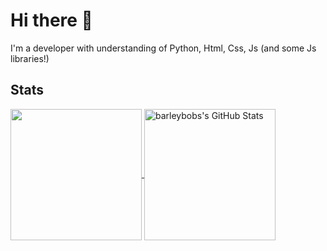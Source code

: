 # Hi there 👋

I'm a developer with understanding of Python, Html, Css, Js (and some Js libraries!)

## Stats
<a href="https://github.com/barleybobs/">
  <img height="210px" align="center" src="https://github-readme-stats.vercel.app/api/top-langs/?username=barleybobs&langs_count=3" />
</a>
<a href="https://github.com/barleybobs">
  <img height="210px" align="center" src="https://github-readme-stats.vercel.app/api?username=barleybobs&show_icons=true&line_height=27" alt="barleybobs's GitHub Stats" />
</a>


<!--
**barleybobs/barleybobs** is a ✨ _special_ ✨ repository because its `README.md` (this file) appears on your GitHub profile.

Here are some ideas to get you started:

- 🔭 I’m currently working on ...
- 🌱 I’m currently learning ...
- 👯 I’m looking to collaborate on ...
- 🤔 I’m looking for help with ...
- 💬 Ask me about ...
- 📫 How to reach me: ...
- 😄 Pronouns: ...
- ⚡ Fun fact: ...
-->
